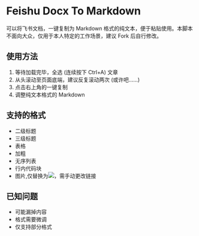 # Feishu Docx To Markdown

可以将飞书文档，一键复制为 Markdown 格式的纯文本，便于粘贴使用。本脚本不面向大众，仅用于本人特定的工作场景，建议 Fork 后自行修改。

## 使用方法

1. 等待加载完毕，全选 (连续按下 Ctrl+A) 文章
2. 从头滚动至页面底端，建议反复滚动两次 (或许吧……)
3. 点击右上角的一键复制
4. 调整纯文本格式的 Markdown

## 支持的格式

- 二级标题
- 三级标题
- 表格
- 加粗
- 无序列表
- 行内代码块
- 图片,仅替换为![](https://)，需手动更改链接

## 已知问题

- 可能漏掉内容
- 格式需要微调
- 仅支持部分格式